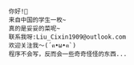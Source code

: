          你好!👋
         来自中国的学生一枚~
         真的是妥妥的菜呢~
         联系我呀:Liu_Cixin1909@outlook.com    
         欢迎关注我～(´ฅ•ω•ฅ`)
         程序不会写，反而会一些奇奇怪怪的东西...


